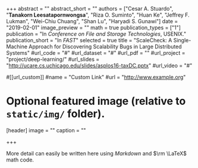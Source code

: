 +++
abstract = ""
abstract_short = ""
authors = ["Cesar A. Stuardo", "**Tanakorn Leesatapornwongsa**", "Riza O. Suminto", "Huan Ke", "Jeffrey F. Lukman", "Wei-Chiu Chuang", "Shan Lu", "Haryadi S. Gunawi"]
date = "2019-02-01"
image_preview = ""
math = true
publication_types = ["1"]
publication = "In *Conference on File and Storage Technologies*, USENIX."
publication_short = "In *FAST*"
selected = true
title = "ScaleCheck: A Single-Machine Approach for Discovering Scalability Bugs in Large Distributed Systems"
#url_code = "#"
#url_dataset = "#"
#url_pdf = ""
#url_project = "project/deep-learning/"
#url_slides = "http://ucare.cs.uchicago.edu/slides/asplos16-taxDC.pptx"
#url_video = "#"

#[[url_custom]]
#name = "Custom Link"
#url = "http://www.example.org"

# Optional featured image (relative to `static/img/` folder).
[header]
image = ""
caption = ""

+++

More detail can easily be written here using *Markdown* and $\rm \LaTeX$ math code.
